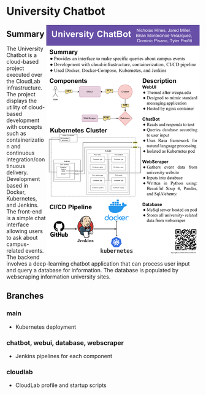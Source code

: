 # University Chatbot
<img  align="right" src="https://github.com/bmv0161/csc468-final/blob/main/Presentation.png" alt="drawing" width="400"/>

## Summary 
The University Chatbot is a cloud-based project executed over the CloudLab infrastructure. The project displays the utility of cloud-based development with concepts such as containerization and continuous integration/continuous delivery. Development based in Docker, Kubernetes, and Jenkins. The front-end is a simple chat interface allowing users to ask about campus-related events. The backend involves a deep-learning chatbot application that can process user input and query a database for information. The database is populated by webscraping information university sites.

## Branches
### main
- Kubernetes deployment

### chatbot, webui, database, webscraper
- Jenkins pipelines for each component

### cloudlab
- CloudLab profile and startup scripts

<br clear="right"/>
